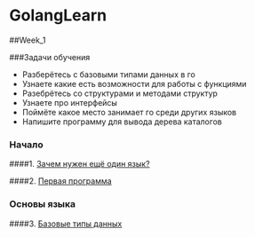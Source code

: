 # GolangLearn

##Week_1

###Задачи обучения
- Разберётесь с базовыми типами данных в го
- Узнаете какие есть возможности для работы с функциями
- Разебрётесь со структурами и методами структур
- Узнаете про интерфейсы
- Поймёте какое место занимает го среди других языков
- Напишите программу для вывода дерева каталогов

### Начало

####1. [Зачем нужен ещё один язык?](Start/TeoryFile/newLanguage.md)

####2. [Первая программа](Start/FirstProgramm/README.md)

### Основы языка

####3. [Базовые типы данных](basics/README.md)